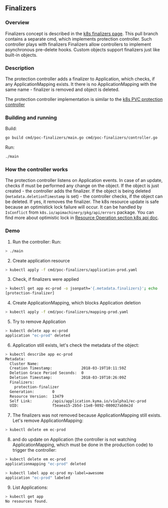 ## Finalizers

### Overview

Finalizers concept is described in the [k8s finalizers page](https://kubernetes.io/docs/tasks/access-kubernetes-api/extend-api-custom-resource-definitions/#finalizers). This pull branch contains a separate cmd, which implements protection controller. Such controller plays with finalizers
Finalizers allow controllers to implement asynchronous pre-delete hooks. Custom objects support finalizers just like built-in objects.

### Description

The protection controller adds a finalizer to Application, which checks, if any ApplicationMapping exists. It there is no ApplicationMapping with the same name - finalizer is removed and object is deleted.

The protection controller implementation is similar to the [k8s PVC protection controller](https://github.com/kubernetes/kubernetes/blob/f4472b1a92877ed4b1576e7e44496b0de7a8efe2/pkg/controller/volume/pvcprotection/pvc_protection_controller.go)

### Building and running

Build:
```bash
go build cmd/poc-finalizers/main.go cmd/poc-finalizers/controller.go
```

Run:
```bash
./main
```

### How the controller works

The protection controller listens on Application events. In case of an update, checks if must be performed any change on the object. If the object is just created - the controller adds the finalizer. If the object is being deleted (`metadata.deletionTimestamp` is set) - the controller checks, if the object can be deleted. If yes, it removes the finalizer. The k8s resource update is safe because an optimistick lock failure will occur. It can be handled by `IsConflict` from `k8s.io/apimachinery/pkg/api/errors` package. You can find more about optimistic lock in [Resource Operation section k8s api doc](https://kubernetes.io/docs/reference/generated/kubernetes-api/v1.18/#resource-operations). 

### Demo

1. Run the controller:
Run:
```bash
> ./main
```

2. Create application resource
```bash
> kubectl apply -f cmd/poc-finalizers/application-prod.yaml
```

3. Check, if finalizers were applied
```bash
> kubectl get app ec-prod -o jsonpath='{.metadata.finalizers}'; echo
[protection-finalizer]
```

4. Create ApplicationMapping, which blocks Application deletion
```bash
> kubectl apply -f cmd/poc-finalizers/mapping-prod.yaml
```

5. Try to remove Application
```bash
> kubectl delete app ec-prod
application "ec-prod" deleted
```

6. Application still exists, let's check the metadata of the object:
```bash
> kubectl describe app ec-prod
Metadata:
  Cluster Name:                   
  Creation Timestamp:             2018-03-19T10:11:59Z
  Deletion Grace Period Seconds:  0
  Deletion Timestamp:             2018-03-19T10:26:09Z
  Finalizers:
    protection-finalizer
  Generation:        0
  Resource Version:  13479
  Self Link:         /apis/application.kyma.io/v1alpha1/ec-prod
  UID:               f5eaea15-2b5d-11e8-9892-080027ab8e2d
```

7. The finalizers was not removed because ApplicationMapping still exists. Let's remove ApplicationMapping:
```bash
> kubectl delete em ec-prod
```

8. and do update on Application (the controller is not watching ApplicationMapping, which must be done in the production code) to trigger the controller:
```bash
> kubectl delete em ec-prod
applicationmapping "ec-prod" deleted

> kubectl label app ec-prod my-label=awesome
application "ec-prod" labeled
```

9. List Applications:
```bash
> kubectl get app
No resources found.
```
